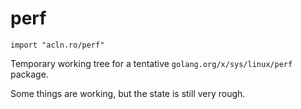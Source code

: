perf
========

`import "acln.ro/perf"`

Temporary working tree for a tentative `golang.org/x/sys/linux/perf` package.

Some things are working, but the state is still very rough.
